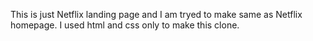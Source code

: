 This is just Netflix landing page and I am tryed to make same as Netflix homepage. I used html and css only to make this clone.  
